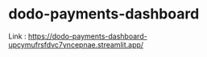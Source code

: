 # dodo-payments-dashboard

Link : https://dodo-payments-dashboard-upcymufrsfdvc7yncepnae.streamlit.app/
